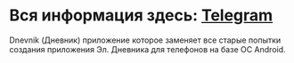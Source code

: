 # Вся информация здесь: [Telegram](https://t.me/FluidDnevnik)
Dnevnik (Дневник) приложение которое заменяет все старые попытки создания приложения Эл. Дневника для телефонов на базе ОС Android.
